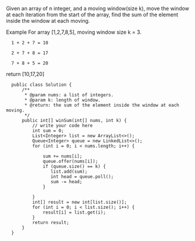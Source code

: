Given an array of n integer, and a moving window(size k), move the window at each iteration from the start of the array, find the sum of the element inside the window at each moving.

Example
For array [1,2,7,8,5], moving window size k = 3.

      1 + 2 + 7 = 10
      
      2 + 7 + 8 = 17
      
      7 + 8 + 5 = 20
      
return [10,17,20]




      public class Solution {
          /**
           * @param nums: a list of integers.
           * @param k: length of window.
           * @return: the sum of the element inside the window at each moving.
           */
          public int[] winSum(int[] nums, int k) {
              // write your code here
              int sum = 0;
              List<Integer> list = new ArrayList<>();
              Queue<Integer> queue = new LinkedList<>();
              for (int i = 0; i < nums.length; i++) {

                  sum += nums[i];
                  queue.offer(nums[i]);
                  if (queue.size() == k) {
                     list.add(sum);
                     int head = queue.poll();
                     sum -= head;
                  }

              }
              int[] result = new int[list.size()];
              for (int i = 0; i < list.size(); i++) {
                  result[i] = list.get(i);
              }
              return result;
          }
      }
